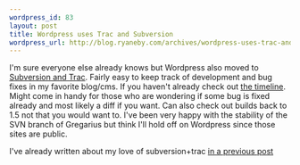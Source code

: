 ```yaml
--- 
wordpress_id: 83
layout: post
title: Wordpress uses Trac and Subversion
wordpress_url: http://blog.ryaneby.com/archives/wordpress-uses-trac-and-subversion/
---
```

I'm sure everyone else already knows but Wordpress also moved to <a href="http://trac.wordpress.org/">Subversion and Trac</a>. Fairly easy to keep track of development and bug fixes in my favorite blog/cms. If you haven't already check out <a href="http://trac.wordpress.org/timeline">the timeline</a>. Might come in handy for those who are wondering if some bug is fixed already and most likely a diff if you want. Can also check out builds back to 1.5 not that you would want to. I've been very happy with the stability of the SVN branch of Gregarius but think I'll hold off on Wordpress since those sites are public.

I've already written about my love of subversion+trac <a href="http://blog.ryaneby.com/archives/managing-my-web-projects/">in a previous post</a>
